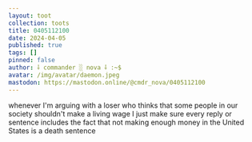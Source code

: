 ```yaml
---
layout: toot
collection: toots
title: 0405112100
date: 2024-04-05
published: true
tags: []
pinned: false
author: ⸸ commander ░ nova ⸸ :~$
avatar: /img/avatar/daemon.jpeg
mastodon: https://mastodon.online/@cmdr_nova/0405112100
---
```


whenever I'm arguing with a loser who thinks that some people in our society shouldn't make a living wage I just make sure every reply or sentence includes the fact that not making enough money in the United States is a death sentence

